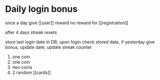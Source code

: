 # Daily login bonus
once a day give [[user]] reward no reward for [[registration]]

after 4 days streak resets

store last login date in DB,
upon login check stored date,
if yesterday give bonus, update date, update streak counter

1. one coin
2. one coin
3. two coins
4. 2 random [[cards]]